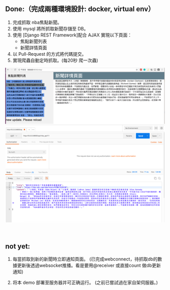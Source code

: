## Done:（完成兩種環境設計: docker, virtual env）
1. 完成抓取 nba焦點新聞。
2. 使用 mysql 將所抓取新聞存儲至 DB。
3. 使用 [Django REST Framework]配合 AJAX 實現以下頁面：
	 * 焦點新聞列表
	 * 新聞詳情頁面
4. 以 Pull-Request 的方式將代碼提交。
5. 實現爬蟲自動定時抓取。(每20秒 爬一次蟲)

![GitHub Logo](https://github.com/ekils/nicetomeetyou/blob/master/CW/img/%E8%9E%A2%E5%B9%95%E5%BF%AB%E7%85%A7%202018-08-19%20%E4%B8%8B%E5%8D%889.14.10.png)
![GitHub Logo](https://github.com/ekils/nicetomeetyou/blob/master/CW/img/%E8%9E%A2%E5%B9%95%E5%BF%AB%E7%85%A7%202018-08-19%20%E4%B8%8B%E5%8D%889.16.52.png)

</br>




## not yet:
1. 每當抓取到新的新聞時立即通知頁面。
(已完成webconnect，待抓取db的數據更新後透過websocket推播。看是要用@receiver  或直接count 做db更新通知)

2. 将本 demo 部署至服务器并可正确运行。
(之前已嘗試過在家自架伺服器。)
